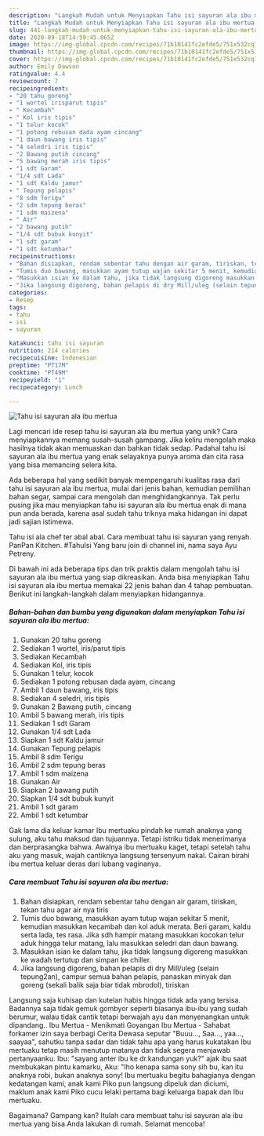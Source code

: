 ```yaml
---
description: "Langkah Mudah untuk Menyiapkan Tahu isi sayuran ala ibu mertua Anti Gagal"
title: "Langkah Mudah untuk Menyiapkan Tahu isi sayuran ala ibu mertua Anti Gagal"
slug: 441-langkah-mudah-untuk-menyiapkan-tahu-isi-sayuran-ala-ibu-mertua-anti-gagal
date: 2020-09-18T14:59:45.065Z
image: https://img-global.cpcdn.com/recipes/71b10141fc2efde5/751x532cq70/tahu-isi-sayuran-ala-ibu-mertua-foto-resep-utama.jpg
thumbnail: https://img-global.cpcdn.com/recipes/71b10141fc2efde5/751x532cq70/tahu-isi-sayuran-ala-ibu-mertua-foto-resep-utama.jpg
cover: https://img-global.cpcdn.com/recipes/71b10141fc2efde5/751x532cq70/tahu-isi-sayuran-ala-ibu-mertua-foto-resep-utama.jpg
author: Emily Dawson
ratingvalue: 4.4
reviewcount: 7
recipeingredient:
- "20 tahu goreng"
- "1 wortel irisparut tipis"
- " Kecambah"
- " Kol iris tipis"
- "1 telur kocok"
- "1 potong rebusan dada ayam cincang"
- "1 daun bawang iris tipis"
- "4 seledri iris tipis"
- "2 Bawang putih cincang"
- "5 bawang merah iris tipis"
- "1 sdt Garam"
- "1/4 sdt Lada"
- "1 sdt Kaldu jamur"
- " Tepung pelapis"
- "8 sdm Terigu"
- "2 sdm tepung beras"
- "1 sdm maizena"
- " Air"
- "2 bawang putih"
- "1/4 sdt bubuk kunyit"
- "1 sdt garam"
- "1 sdt ketumbar"
recipeinstructions:
- "Bahan disiapkan, rendam sebentar tahu dengan air garam, tiriskan, tekan tahu agar air nya tiris"
- "Tumis duo bawang, masukkan ayam tutup wajan sekitar 5 menit, kemudian masukkan kecambah dan kol aduk merata. Beri garam, kaldu serta lada, tes rasa. Jika sdh hampir matang masukkan kocokan telur aduk hingga telur matang, lalu masukkan seledri dan daun bawang."
- "Masukkan isian ke dalam tahu, jika tidak langsung digoreng masukkan ke wadah tertutup dan simpan ke chiller."
- "Jika langsung digoreng, bahan pelapis di dry Mill/uleg (selain tepung2an), campur semua bahan pelapis, panaskan minyak dan goreng (sekali balik saja biar tidak mbrodol), tiriskan"
categories:
- Resep
tags:
- tahu
- isi
- sayuran

katakunci: tahu isi sayuran 
nutrition: 214 calories
recipecuisine: Indonesian
preptime: "PT17M"
cooktime: "PT49M"
recipeyield: "1"
recipecategory: Lunch

---
```



![Tahu isi sayuran ala ibu mertua](https://img-global.cpcdn.com/recipes/71b10141fc2efde5/751x532cq70/tahu-isi-sayuran-ala-ibu-mertua-foto-resep-utama.jpg)

Lagi mencari ide resep tahu isi sayuran ala ibu mertua yang unik? Cara menyiapkannya memang susah-susah gampang. Jika keliru mengolah maka hasilnya tidak akan memuaskan dan bahkan tidak sedap. Padahal tahu isi sayuran ala ibu mertua yang enak selayaknya punya aroma dan cita rasa yang bisa memancing selera kita.

Ada beberapa hal yang sedikit banyak mempengaruhi kualitas rasa dari tahu isi sayuran ala ibu mertua, mulai dari jenis bahan, kemudian pemilihan bahan segar, sampai cara mengolah dan menghidangkannya. Tak perlu pusing jika mau menyiapkan tahu isi sayuran ala ibu mertua enak di mana pun anda berada, karena asal sudah tahu triknya maka hidangan ini dapat jadi sajian istimewa.

Tahu isi ala chef ter abal abal. Cara membuat tahu isi sayuran yang renyah. PanPan Kitchen. #TahuIsi Yang baru join di channel ini, nama saya Ayu Petreny.


Di bawah ini ada beberapa tips dan trik praktis dalam mengolah tahu isi sayuran ala ibu mertua yang siap dikreasikan. Anda bisa menyiapkan Tahu isi sayuran ala ibu mertua memakai 22 jenis bahan dan 4 tahap pembuatan. Berikut ini langkah-langkah dalam menyiapkan hidangannya.

<!--inarticleads1-->

##### Bahan-bahan dan bumbu yang digunakan dalam menyiapkan Tahu isi sayuran ala ibu mertua:

1. Gunakan 20 tahu goreng
1. Sediakan 1 wortel, iris/parut tipis
1. Sediakan  Kecambah
1. Sediakan  Kol, iris tipis
1. Gunakan 1 telur, kocok
1. Sediakan 1 potong rebusan dada ayam, cincang
1. Ambil 1 daun bawang, iris tipis
1. Sediakan 4 seledri, iris tipis
1. Gunakan 2 Bawang putih, cincang
1. Ambil 5 bawang merah, iris tipis
1. Sediakan 1 sdt Garam
1. Gunakan 1/4 sdt Lada
1. Siapkan 1 sdt Kaldu jamur
1. Gunakan  Tepung pelapis
1. Ambil 8 sdm Terigu
1. Ambil 2 sdm tepung beras
1. Ambil 1 sdm maizena
1. Gunakan  Air
1. Siapkan 2 bawang putih
1. Siapkan 1/4 sdt bubuk kunyit
1. Ambil 1 sdt garam
1. Ambil 1 sdt ketumbar


Gak lama dia keluar kamar Ibu mertuaku pindah ke rumah anaknya yang sulung, aku tahu maksud dan tujuannya. Tetapi istriku tidak menerimanya dan berprasangka bahwa. Awalnya ibu mertuaku kaget, tetapi setelah tahu aku yang masuk, wajah cantiknya langsung tersenyum nakal. Cairan birahi ibu mertua keluar deras dari lubang vaginanya. 

<!--inarticleads2-->

##### Cara membuat Tahu isi sayuran ala ibu mertua:

1. Bahan disiapkan, rendam sebentar tahu dengan air garam, tiriskan, tekan tahu agar air nya tiris
1. Tumis duo bawang, masukkan ayam tutup wajan sekitar 5 menit, kemudian masukkan kecambah dan kol aduk merata. Beri garam, kaldu serta lada, tes rasa. Jika sdh hampir matang masukkan kocokan telur aduk hingga telur matang, lalu masukkan seledri dan daun bawang.
1. Masukkan isian ke dalam tahu, jika tidak langsung digoreng masukkan ke wadah tertutup dan simpan ke chiller.
1. Jika langsung digoreng, bahan pelapis di dry Mill/uleg (selain tepung2an), campur semua bahan pelapis, panaskan minyak dan goreng (sekali balik saja biar tidak mbrodol), tiriskan


Langsung saja kuhisap dan kutelan habis hingga tidak ada yang tersisa. Badannya saja tidak gemuk gombyor seperti biasanya ibu-ibu yang sudah berumur, walau tidak cantik tetapi berwajah ayu dan menyenangkan untuk dipandang.. Ibu Mertua - Menikmati Goyangan Ibu Mertua - Sahabat forkamer izin saya berbagi Cerita Dewasa seputar &#34;Buuu…, Saa…, yaa…, saayaa&#34;, sahutku tanpa sadar dan tidak tahu apa yang harus kukatakan Ibu mertuaku tetap masih menutup matanya dan tidak segera menjawab pertanyaanku. Ibu: &#34;sayang anter ibu ke dr.kandungan yuk?&#34; ajak ibu saat membukakan pintu kamarku, Aku: &#34;lho kenapa sama sony sih bu, kan itu anaknya robi, bukan anaknya sony! Ibu mertuaku begitu bahagianya dengan kedatangan kami, anak kami Piko pun langsung dipeluk dan diciumi, maklum anak kami Piko cucu lelaki pertama bagi keluarga bapak dan Ibu mertuaku. 

Bagaimana? Gampang kan? Itulah cara membuat tahu isi sayuran ala ibu mertua yang bisa Anda lakukan di rumah. Selamat mencoba!
